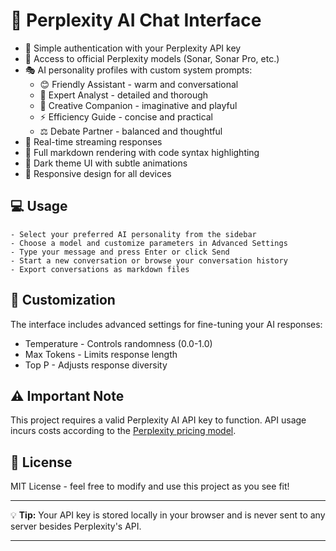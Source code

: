 # 🤖 Perplexity AI Chat Interface

- 🔑 Simple authentication with your Perplexity API key
- 🧠 Access to official Perplexity models (Sonar, Sonar Pro, etc.)
- 🎭 AI personality profiles with custom system prompts:
  - 😊 Friendly Assistant - warm and conversational
  - 🧪 Expert Analyst - detailed and thorough
  - 🎨 Creative Companion - imaginative and playful
  - ⚡ Efficiency Guide - concise and practical
  - ⚖️ Debate Partner - balanced and thoughtful
- 💬 Real-time streaming responses
- 📝 Full markdown rendering with code syntax highlighting
- 🌙 Dark theme UI with subtle animations
- 📱 Responsive design for all devices

## 💻 Usage

```
- Select your preferred AI personality from the sidebar
- Choose a model and customize parameters in Advanced Settings
- Type your message and press Enter or click Send
- Start a new conversation or browse your conversation history
- Export conversations as markdown files
```

## 🔧 Customization

The interface includes advanced settings for fine-tuning your AI responses:

- Temperature - Controls randomness (0.0-1.0)
- Max Tokens - Limits response length
- Top P - Adjusts response diversity


## ⚠️ Important Note

This project requires a valid Perplexity AI API key to function. API usage incurs costs according to the [Perplexity pricing model](https://www.perplexity.ai/pricing).

## 📄 License

MIT License - feel free to modify and use this project as you see fit!

---

💡 **Tip:** Your API key is stored locally in your browser and is never sent to any server besides Perplexity's API.

---
